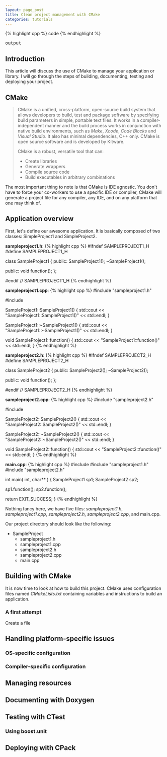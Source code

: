 ```yaml
---
layout: page_post
title: Clean project management with CMake
categories: tutorials
---
```

{% highlight cpp %}
code
{% endhighlight %}
<pre class="console">
output
</pre>

Introduction
------------
This article will discuss the use of CMake to manage your application or library. I will go through the steps of building, documenting, testing and deploying your project.

CMake
-----
> CMake is a unified, cross-platform, open-source build system that allows developers to build, test and package software by specifying build parameters in simple, portable text files. It works in a compiler-independent manner and the build process works in conjunction with native build environments, such as _Make_, _Xcode_, _Code Blocks_ and _Visual Studio_. It also has minimal dependencies, C++ only. CMake is open source software and is developed by Kitware.
> 
> CMake is a robust, versatile tool that can:
> 
> * Create libraries
> * Generate wrappers
> * Compile source code
> * Build executables in arbitrary combinations

The most important thing to note is that CMake is IDE agnostic. You don't have to force your co-workers to use a specific IDE or compiler, CMake will generate a project file for any compiler, any IDE, and on any platform that one may think of.

Application overview
--------------------

First, let's define our awesome application. It is basically composed of two classes: SimpleProject1 and SimpleProject2.

__sampleproject1.h__:
{% highlight cpp %}
#ifndef SAMPLEPROJECT1_H
#define SAMPLEPROJECT1_H

class SampleProject1
{
public:
  SampleProject1();
  ~SampleProject1();
  
public:
  void function();
};

#endif // SAMPLEPROJECT1_H
{% endhighlight %}

__sampleproject1.cpp__:
{% highlight cpp %}
#include "sampleproject1.h"

#include <iostream>

SampleProject1::SampleProject1()
{
  std::cout << "SampleProject1::SampleProject1()" << std::endl;
}

SampleProject1::~SampleProject1()
{
  std::cout << "SampleProject1::~SampleProject1()" << std::endl;
}

void SampleProject1::function()
{
  std::cout << "SampleProject1::function()" << std::endl;
}
{% endhighlight %}

__sampleproject2.h__:
{% highlight cpp %}
#ifndef SAMPLEPROJECT2_H
#define SAMPLEPROJECT2_H

class SampleProject2
{
public:
  SampleProject2();
  ~SampleProject2();
  
public:
  void function();
};

#endif // SAMPLEPROJECT2_H
{% endhighlight %}

__sampleproject2.cpp__:
{% highlight cpp %}
#include "sampleproject2.h"

#include <iostream>

SampleProject2::SampleProject2()
{
  std::cout << "SampleProject2::SampleProject2()" << std::endl;
}

SampleProject2::~SampleProject2()
{
  std::cout << "SampleProject2::~SampleProject2()" << std::endl;
}

void SampleProject2::function()
{
  std::cout << "SampleProject2::function()" << std::endl;
}
{% endhighlight %}

__main.cpp__:
{% highlight cpp %}
#include <cstdlib>
#include "sampleproject1.h"
#include "sampleproject2.h"

int main( int, char** )
{
  SampleProject1 sp1;
  SampleProject2 sp2;
  
  sp1.function();
  sp2.function();
  
  return EXIT_SUCCESS;
}
{% endhighlight %}

Nothing fancy here, we have five files: _sampleproject1.h_, _sampleproject1.cpp_, _sampleproject2.h_, _sampleproject2.cpp_, and main.cpp.

Our project directory should look like the following:

* SampleProject
  * sampleproject1.h
  * sampleproject1.cpp
  * sampleproject2.h
  * sampleproject2.cpp
  * main.cpp


Building with CMake
-------------------

It is now time to look at how to build this project.
CMake uses configuration files named _CMakeLists.txt_ containing variables and instructions to build an application.

### A first attempt

Create a file 

Handling platform-specific issues
---------------------------------

### OS-specific configuration
### Compiler-specific configuration

Managing resources
------------------

Documenting with Doxygen
------------------------

Testing with CTest
------------------

### Using boost.unit

Deploying with CPack
--------------------

